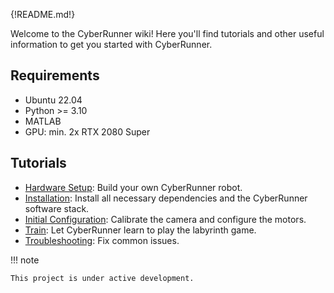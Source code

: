 {!README.md!}

Welcome to the CyberRunner wiki! Here you'll find tutorials and other useful information to get you started with CyberRunner.

## Requirements

* Ubuntu 22.04
* Python >= 3.10
* MATLAB
* GPU: min. 2x RTX 2080 Super

## Tutorials

* [Hardware Setup](01_hardware_setup.md): Build your own CyberRunner robot.
* [Installation](02_installation.md): Install all necessary dependencies and the CyberRunner software stack.
* [Initial Configuration](03_initial_config.md): Calibrate the camera and configure the motors.
* [Train](04_train.md): Let CyberRunner learn to play the labyrinth game.
* [Troubleshooting](05_troubleshooting.md): Fix common issues.

!!! note

    This project is under active development.


